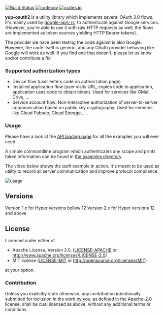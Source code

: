 [![Build
Status](https://travis-ci.org/dermesser/yup-oauth2.svg)](https://travis-ci.org/dermesser/yup-oauth2)
[![codecov](https://codecov.io/gh/dermesser/yup-oauth2/branch/master/graph/badge.svg)](https://codecov.io/gh/dermesser/yup-oauth2)
[![crates.io](https://img.shields.io/crates/v/yup-oauth2.svg)](https://crates.io/crates/yup-oauth2)

**yup-oauth2** is a utility library which implements several OAuth 2.0 flows. It's mainly used by
[google-apis-rs](https://github.com/Byron/google-apis-rs), to authenticate against Google services.
(However, you're able to use it with raw HTTP requests as well; the flows are implemented as token
sources yielding HTTP Bearer tokens).

The provider we have been testing the code against is also Google. However, the code itself is
generic, and any OAuth provider behaving like Google will work as well. If you find one that
doesn't, please let us know and/or contribute a fix!

### Supported authorization types

* Device flow (user enters code on authorization page)
* Installed application flow (user visits URL, copies code to application, application uses
  code to obtain token). Used for services like GMail, Drive, ...
* Service account flow: Non-interactive authorization of server-to-server communication based on
  public key cryptography. Used for services like Cloud Pubsub, Cloud Storage, ...

### Usage

Please have a look at the [API landing page][API-docs] for all the examples you will ever need.

A simple commandline program which authenticates any scope and prints token information can be found
in [the examples directory][examples].

The video below shows the *auth* example in action. It's meant to be used as utility to record all
server communication and improve protocol compliance.

![usage][auth-usage]

## Versions

Version 1.x for Hyper versions bellow 12
Version 2.x for Hyper versions 12 and above

## License

Licensed under either of

 * Apache License, Version 2.0, ([LICENSE-APACHE](LICENSE-APACHE) or
         http://www.apache.org/licenses/LICENSE-2.0)
 * MIT license ([LICENSE-MIT](LICENSE-MIT) or http://opensource.org/licenses/MIT)

at your option.

### Contribution

Unless you explicitly state otherwise, any contribution intentionally submitted for inclusion in the
work by you, as defined in the Apache-2.0 license, shall be dual licensed as above, without any
additional terms or conditions.


[API-docs]: https://docs.rs/yup-oauth2/
[examples]: https://github.com/dermesser/yup-oauth2/tree/master/examples
[auth-usage]: https://raw.githubusercontent.com/dermesser/yup-oauth2/master/examples/auth.rs-usage.gif

